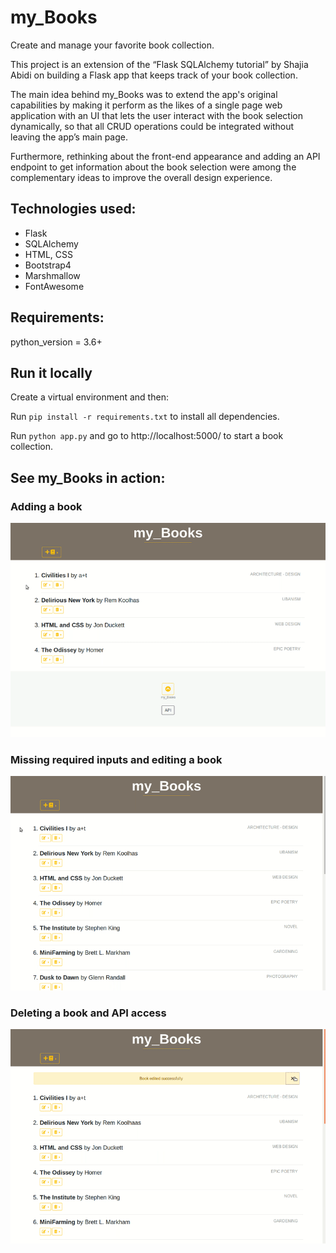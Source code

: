 # my_Books
Create and manage your favorite book collection.

This project is an extension of the “Flask SQLAlchemy tutorial” by Shajia Abidi on  building a Flask app that keeps track of your book collection.

The main idea behind my_Books was to extend the app's original capabilities by making it perform as the likes of a single page web application with an UI that lets the user interact with the book selection dynamically, so that all CRUD operations could be integrated without leaving the app’s main page.

Furthermore, rethinking about the front-end appearance and adding an API endpoint to get information about the book selection were among the complementary ideas to improve the overall design experience.

## Technologies used:
* Flask
* SQLAlchemy
* HTML, CSS
* Bootstrap4
* Marshmallow
* FontAwesome

## Requirements: 
python_version = 3.6+

## Run it locally 
Create a  virtual environment and then:

Run  `pip install -r requirements.txt`  to install all dependencies.

Run  `python app.py`  and go to http://localhost:5000/ to start a book collection.

## See my_Books in action:
### Adding a book
<p align="center">
<img src="images/my_Boooks_in _action_1.gif">
</p>

### Missing required inputs and editing a book
<p align="center">
<img src="images/my_Boooks_in _action_2.gif">
</p>

### Deleting a book and API access
<p align="center">
<img src="images/my_Boooks_in _action_3.gif">
</p>
